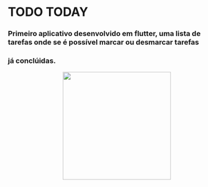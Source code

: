 # TODO TODAY
### Primeiro aplicativo desenvolvido em flutter, uma lista de tarefas onde se é possível marcar ou desmarcar tarefas
### já conclúidas.
<p align="center">
  <img src="https://user-images.githubusercontent.com/40878232/65739634-68e7b580-e0bc-11e9-9999-97f3a26dc4b3.jpeg" width="250">
   
</p>